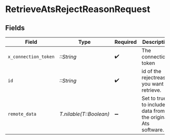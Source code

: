 # RetrieveAtsRejectReasonRequest


## Fields

| Field                                                       | Type                                                        | Required                                                    | Description                                                 | Example                                                     |
| ----------------------------------------------------------- | ----------------------------------------------------------- | ----------------------------------------------------------- | ----------------------------------------------------------- | ----------------------------------------------------------- |
| `x_connection_token`                                        | *::String*                                                  | :heavy_check_mark:                                          | The connection token                                        |                                                             |
| `id`                                                        | *::String*                                                  | :heavy_check_mark:                                          | id of the rejectreason you want to retrieve.                | 801f9ede-c698-4e66-a7fc-48d19eebaa4f                        |
| `remote_data`                                               | *T.nilable(T::Boolean)*                                     | :heavy_minus_sign:                                          | Set to true to include data from the original Ats software. | false                                                       |